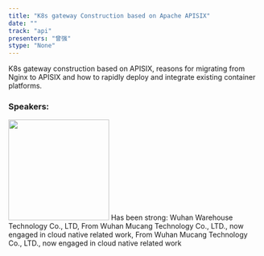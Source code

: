 ```yaml
---
title: "K8s gateway Construction based on Apache APISIX"
date: "" 
track: "api"
presenters: "曾强"
stype: "None"
---
```

K8s gateway construction based on APISIX, reasons for migrating from Nginx to APISIX and how to rapidly deploy and integrate existing container platforms.
 ### Speakers: 
 <img src="images/speaker/1175.png" width="200" />
 Has been strong: Wuhan Warehouse Technology Co., LTD, From Wuhan Mucang Technology Co., LTD., now engaged in cloud native related work, From Wuhan Mucang Technology Co., LTD., now engaged in cloud native related work
 